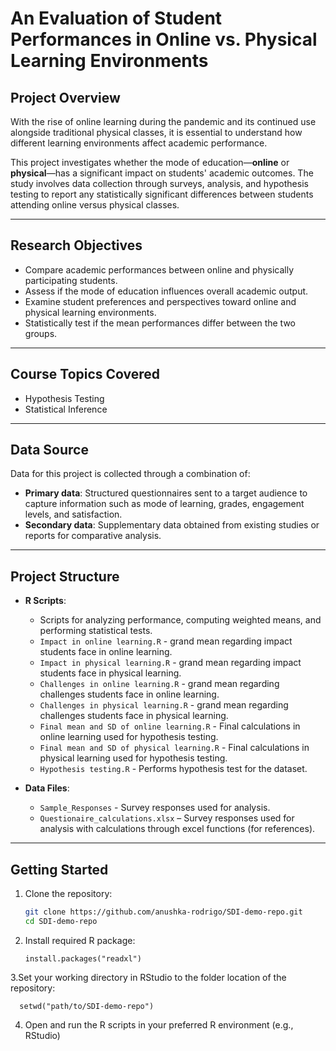 # An Evaluation of Student Performances in Online vs. Physical Learning Environments

## Project Overview

With the rise of online learning during the pandemic and its continued use alongside traditional physical classes, it is essential to understand how different learning environments affect academic performance.  

This project investigates whether the mode of education—**online** or **physical**—has a significant impact on students' academic outcomes. The study involves data collection through surveys, analysis, and hypothesis testing to report any statistically significant differences between students attending online versus physical classes.

---

## Research Objectives

- Compare academic performances between online and physically participating students.  
- Assess if the mode of education influences overall academic output.  
- Examine student preferences and perspectives toward online and physical learning environments.  
- Statistically test if the mean performances differ between the two groups.

---

## Course Topics Covered

- Hypothesis Testing  
- Statistical Inference

---

## Data Source

Data for this project is collected through a combination of:  

- **Primary data**: Structured questionnaires sent to a target audience to capture information such as mode of learning, grades, engagement levels, and satisfaction.  
- **Secondary data**: Supplementary data obtained from existing studies or reports for comparative analysis.

---

## Project Structure

- **R Scripts**:  
  - Scripts for analyzing performance, computing weighted means, and performing statistical tests.
  - `Impact in online learning.R` - grand mean regarding impact students face in online learning.
  - `Impact in physical learning.R` - grand mean regarding impact students face in physical learning.
  - `Challenges in online learning.R` - grand mean regarding challenges students face in online learning.
  - `Challenges in physical learning.R` - grand mean regarding challenges students face in physical learning.
  - `Final mean and SD of online learning.R` - Final calculations in online learning used for hypothesis testing.
  - `Final mean and SD of physical learning.R` - Final calculations in physical learning  used for hypothesis testing.
  - `Hypothesis testing.R` - Performs hypothesis test for the dataset.

- **Data Files**:  
  - `Sample_Responses` - Survey responses used for analysis.
  - `Questionaire_calculations.xlsx` – Survey responses used for analysis with calculations through excel functions (for references).

---

## Getting Started

1. Clone the repository:

   ```bash
   git clone https://github.com/anushka-rodrigo/SDI-demo-repo.git
   cd SDI-demo-repo

2. Install required R package:

       install.packages("readxl")
   
3.Set your working directory in RStudio to the folder location of the repository:
  
      setwd("path/to/SDI-demo-repo")
  
4. Open and run the R scripts in your preferred R environment (e.g., RStudio)




